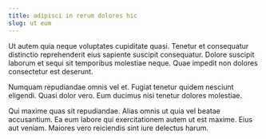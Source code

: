 ```yaml
---
title: adipisci in rerum dolores hic
slug: ut eum
---
```


Ut autem quia neque voluptates cupiditate quasi. Tenetur et consequatur distinctio reprehenderit eius sapiente suscipit consequatur. Dolore suscipit laborum et sequi sit temporibus molestiae neque. Quae impedit non dolores consectetur est deserunt.

Numquam repudiandae omnis vel et. Fugiat tenetur quidem nesciunt eligendi. Quasi dolor vero. Eum ducimus nisi tenetur dolores molestiae.

Qui maxime quas sit repudiandae. Alias omnis ut quia vel beatae accusantium. Ea eum labore qui exercitationem autem ut est maxime. Eius aut veniam. Maiores vero reiciendis sint iure delectus harum.
